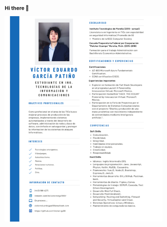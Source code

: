 ### Hi there 👋

<!--
**victor-gp99/victor-gp99** is a ✨ _special_ ✨ repository because its `README.md` (this file) appears on your GitHub profile.

Here are some ideas to get you started:

- 🔭 I’m currently working on ... Telegram Bot.
- 🌱 I’m currently learning ... Cloud Arquitecture Fundamentals Azure.
- 👯 I’m looking to collaborate on ... Any development project.
- 🤔 I’m looking for help with ... knowledge in Cibersecurity.
- 💬 Ask me about ... anything of tech stuffs. 
- 📫 How to reach me: ... in instagram like @victor_butera1
- 😄 Pronouns: ... he/him
- ⚡ Fun fact: ... I'm very interested in learning more about myself, others, and the world around me.
-->


![alt text](https://github.com/victor-gp99/victor-gp99/blob/main/cv.png)
